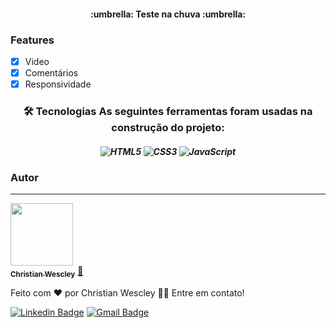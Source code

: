 <h4 align="center"> 
  :umbrella: Teste na chuva :umbrella:
</h4>

### Features

- [x] Video
- [x] Comentários
- [x] Responsividade

<h3 align="center">
🛠 Tecnologias
As seguintes ferramentas foram usadas na construção do projeto: </h3>

<h5 align="center">
<img alt="HTML5" src="https://img.shields.io/badge/html5-%23E34F26.svg?style=for-the-badge&logo=html5&logoColor=white"/>
<img alt="CSS3" src="https://img.shields.io/badge/css3-%231572B6.svg?style=for-the-badge&logo=css3&logoColor=white"/>
<img alt="JavaScript" src="https://img.shields.io/badge/javascript-%23323330.svg?style=for-the-badge&logo=javascript&logoColor=%23F7DF1E"/>

  ### Autor
---

<a href="https://www.linkedin.com/in/christian-wescley/">
 <img src="https://media-exp1.licdn.com/dms/image/C4D03AQGpRxfcEV2lrw/profile-displayphoto-shrink_800_800/0/1623550651743?e=1629936000&v=beta&t=WNfn7YImNvgv3amiria9vbrWr42a2zsuDy-dfuSFGo0" width="100px;" alt=""/>
 <br />
 <sub><b>Christian Wescley</b></sub></a> <a href="https://www.linkedin.com/in/christian-wescley/" title="">🚀</a>


Feito com ❤️ por Christian Wescley 👋🏽 Entre em contato!

[![Linkedin Badge](https://img.shields.io/badge/-Christian-blue?style=flat-square&logo=Linkedin&logoColor=white&link=https://www.linkedin.com/in/christian-wescley/)](https://www.linkedin.com/in/christian-wescley/) 
[![Gmail Badge](https://img.shields.io/badge/-chriswescley@gmail.com-c14438?style=flat-square&logo=Gmail&logoColor=white&link=mailto:chriswescley@gmail.com)](mailto:chriswescley@gmail.com)
